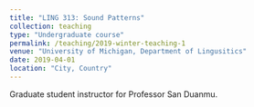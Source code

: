```yaml
---
title: "LING 313: Sound Patterns"
collection: teaching
type: "Undergraduate course"
permalink: /teaching/2019-winter-teaching-1
venue: "University of Michigan, Department of Lingusitics"
date: 2019-04-01
location: "City, Country"
---
```

Graduate student instructor for Professor San Duanmu.
